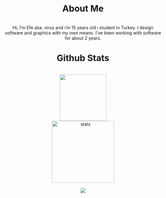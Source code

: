 <div align="center">
  <h1>About Me</h1>
  <br>
   Hi, I’m Efe aka. virus and ı’m 15 years old ı student in Turkey. I design software and graphics with my own means. I've been working with software for about 2 years.
  <h1>Github Stats</h1>
  <br>
  <img src="https://github-readme-stats.vercel.app/api?username=virushasnobrain&show_icons=true&theme=gruvbox&hide_border=true" width="%100" height="150px">
  <br>
  <img src="https://github-readme-stats.vercel.app/api/top-langs/?username=virushasnobrain&layout=compact&theme=gruvbox&hide_border=true&layout=compact" width="%100" height="200px" alt="stats" />
  <br><br>
 <img src="https://lanyard-profile-readme.vercel.app/api/487251264984449034" style="max-width:100%;">
</div>
